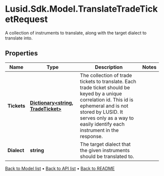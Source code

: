 # Lusid.Sdk.Model.TranslateTradeTicketRequest
A collection of instruments to translate, along with the target dialect to translate into.

## Properties

Name | Type | Description | Notes
------------ | ------------- | ------------- | -------------
**Tickets** | [**Dictionary&lt;string, TradeTicket&gt;**](TradeTicket.md) | The collection of trade tickets to translate.                Each trade ticket should be keyed by a unique correlation id. This id is ephemeral  and is not stored by LUSID. It serves only as a way to easily identify each instrument in the response. | 
**Dialect** | **string** | The target dialect that the given instruments should be translated to. | 

[Back to Model list](../README.md#documentation-for-models) &#8226; [Back to API list](../README.md#documentation-for-api-endpoints) &#8226; [Back to README](../README.md)

